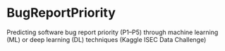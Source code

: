 # BugReportPriority
Predicting software bug report priority (P1–P5) through machine learning (ML) or deep learning (DL) techniques (Kaggle ISEC Data Challenge)
